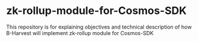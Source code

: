 # zk-rollup-module-for-Cosmos-SDK
This repository is for explaining objectives and technical description of how B-Harvest will implement zk-rollup module for Cosmos-SDK
